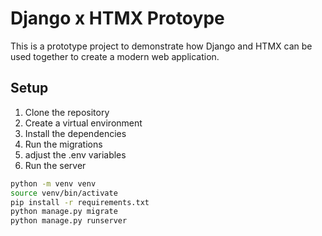 # Django x HTMX Protoype

This is a prototype project to demonstrate how Django and HTMX can be used together to create a modern web application.

## Setup

1. Clone the repository
2. Create a virtual environment
3. Install the dependencies
4. Run the migrations
5. adjust the .env variables
6. Run the server

```bash
python -m venv venv
source venv/bin/activate
pip install -r requirements.txt
python manage.py migrate
python manage.py runserver
```
